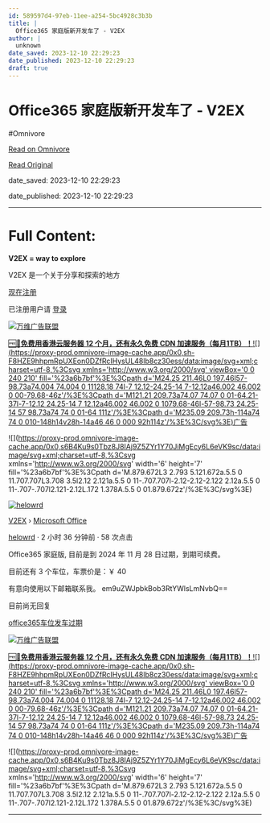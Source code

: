 ```yaml
---
id: 589597d4-97eb-11ee-a254-5bc4928c3b3b
title: |
  Office365 家庭版新开发车了 - V2EX
author: |
  unknown
date_saved: 2023-12-10 22:29:23
date_published: 2023-12-10 22:29:23
draft: true
---
```


# Office365 家庭版新开发车了 - V2EX
#Omnivore

[Read on Omnivore](https://omnivore.app/me/office-365-v-2-ex-18c577b6b59)

[Read Original](https://www.v2ex.com/t/999317)

date_saved: 2023-12-10 22:29:23

date_published: 2023-12-10 22:29:23

--- 

# Full Content: 

**V2EX = way to explore**

V2EX 是一个关于分享和探索的地方 

[现在注册](https://www.v2ex.com/signup)

已注册用户请 [登录](https://www.v2ex.com/signin)

[](https://wwads.cn/click/bait)[![万维广告联盟](https://proxy-prod.omnivore-image-cache.app/130x0,sXMDEc_fieduFEg65bgE5q0M-WnJY7xrrnLgP2J7wejU/https://cdn.wwads.cn/creatives/Yql3AXYBn0GEzlbroN8RsH16W4JLvMibTWD5Leww.png)](https://wwads.cn/click/bundle?code=78078oitfNVhTjQ45g3L7NJAwIK0bP)

[🆓🎁**免费用香港云服务器 12 个月，还有永久免费 CDN 加速服务（每月1TB）！**](https://wwads.cn/click/bundle?code=78078oitfNVhTjQ45g3L7NJAwIK0bP)[![](https://proxy-prod.omnivore-image-cache.app/0x0,sh-F8HZE9hhpmRpUXEon0DZfRcIHysUL48lb8cz30ess/data:image/svg+xml;charset=utf-8,%3Csvg xmlns='http://www.w3.org/2000/svg' viewBox='0 0 240 210' fill='%23a6b7bf'%3E%3Cpath d='M24.25 211.46L0 197.46l57-98.73a74.004 74.004 0 11128.18 74l-7 12.12-24.25-14 7-12.12a46.002 46.002 0 00-79.68-46z'/%3E%3Cpath d='M121.21 209.73a74.07 74.07 0 01-64.21-37l-7-12.12 24.25-14 7 12.12a46.002 46.002 0 1079.68-46l-57-98.73 24.25-14 57 98.73a74 74 0 01-64 111z'/%3E%3Cpath d='M235.09 209.73h-114a74 74 0 010-148h14v28h-14a46 46 0 000 92h114z'/%3E%3C/svg%3E)广告](https://wwads.cn/?utm%5Fsource=property-124&utm%5Fmedium=footer "点击了解万维广告联盟")

![](https://proxy-prod.omnivore-image-cache.app/0x0,s6B4Ku9s0Tbz8J8IAj9Z5ZYr1Y70JiMgEcy6L6eVK9sc/data:image/svg+xml;charset=utf-8,%3Csvg xmlns='http://www.w3.org/2000/svg' width='6' height='7' fill='%23a6b7bf'%3E%3Cpath d='M.879.672L3 2.793 5.121.672a.5.5 0 11.707.707L3.708 3.5l2.12 2.121a.5.5 0 11-.707.707l-2.12-2.12-2.122 2.12a.5.5 0 11-.707-.707l2.121-2.12L.172 1.378A.5.5 0 01.879.672z'/%3E%3C/svg%3E)

[![helowrd](https://proxy-prod.omnivore-image-cache.app/0x0,sfDZ41il3As492AFZKBpYazjr-qT6lyQFsm_KRZl8uzs/https://cdn.v2ex.com/gravatar/7a4f3d78f0a73b5ea2082d7b430d3fbe?s=73&d=retro)](https://www.v2ex.com/member/helowrd)

[V2EX](https://www.v2ex.com/)  › [Microsoft Office](https://www.v2ex.com/go/msoffice)

[helowrd](https://www.v2ex.com/member/helowrd) · 2 小时 36 分钟前 · 58 次点击 

Office365 家庭版, 目前是到 2024 年 11 月 28 日过期，到期可续费。

目前还有 3 个车位，车票价是：￥ 40

有意向使用以下邮箱联系我。 em9uZWJpbkBob3RtYWlsLmNvbQ==

目前尚无回复

[office365](https://www.v2ex.com/tag/office365)[车位](https://www.v2ex.com/tag/%E8%BD%A6%E4%BD%8D)[发车](https://www.v2ex.com/tag/%E5%8F%91%E8%BD%A6)[过期](https://www.v2ex.com/tag/%E8%BF%87%E6%9C%9F)

[](https://wwads.cn/click/bait)[![万维广告联盟](https://proxy-prod.omnivore-image-cache.app/130x0,sXMDEc_fieduFEg65bgE5q0M-WnJY7xrrnLgP2J7wejU/https://cdn.wwads.cn/creatives/Yql3AXYBn0GEzlbroN8RsH16W4JLvMibTWD5Leww.png)](https://wwads.cn/click/bundle?code=78078oitfNVhTjQ45g3L7NJAwIK0bP)

[🆓🎁**免费用香港云服务器 12 个月，还有永久免费 CDN 加速服务（每月1TB）！**](https://wwads.cn/click/bundle?code=78078oitfNVhTjQ45g3L7NJAwIK0bP)[![](https://proxy-prod.omnivore-image-cache.app/0x0,sh-F8HZE9hhpmRpUXEon0DZfRcIHysUL48lb8cz30ess/data:image/svg+xml;charset=utf-8,%3Csvg xmlns='http://www.w3.org/2000/svg' viewBox='0 0 240 210' fill='%23a6b7bf'%3E%3Cpath d='M24.25 211.46L0 197.46l57-98.73a74.004 74.004 0 11128.18 74l-7 12.12-24.25-14 7-12.12a46.002 46.002 0 00-79.68-46z'/%3E%3Cpath d='M121.21 209.73a74.07 74.07 0 01-64.21-37l-7-12.12 24.25-14 7 12.12a46.002 46.002 0 1079.68-46l-57-98.73 24.25-14 57 98.73a74 74 0 01-64 111z'/%3E%3Cpath d='M235.09 209.73h-114a74 74 0 010-148h14v28h-14a46 46 0 000 92h114z'/%3E%3C/svg%3E)广告](https://wwads.cn/?utm%5Fsource=property-124&utm%5Fmedium=footer "点击了解万维广告联盟")

![](https://proxy-prod.omnivore-image-cache.app/0x0,s6B4Ku9s0Tbz8J8IAj9Z5ZYr1Y70JiMgEcy6L6eVK9sc/data:image/svg+xml;charset=utf-8,%3Csvg xmlns='http://www.w3.org/2000/svg' width='6' height='7' fill='%23a6b7bf'%3E%3Cpath d='M.879.672L3 2.793 5.121.672a.5.5 0 11.707.707L3.708 3.5l2.12 2.121a.5.5 0 11-.707.707l-2.12-2.12-2.122 2.12a.5.5 0 11-.707-.707l2.121-2.12L.172 1.378A.5.5 0 01.879.672z'/%3E%3C/svg%3E)

---

